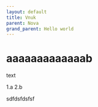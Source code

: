 ```yaml
---
layout: default
title: Vnuk
parent: Nova
grand_parent: Hello world
---
```


# aaaaaaaaaaaaab
text

1.a
2.b


sdfdsfdsfsf